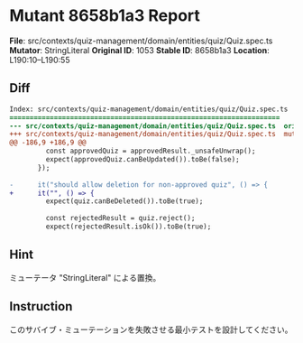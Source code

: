 # Mutant 8658b1a3 Report

**File**: src/contexts/quiz-management/domain/entities/quiz/Quiz.spec.ts
**Mutator**: StringLiteral
**Original ID**: 1053
**Stable ID**: 8658b1a3
**Location**: L190:10–L190:55

## Diff

```diff
Index: src/contexts/quiz-management/domain/entities/quiz/Quiz.spec.ts
===================================================================
--- src/contexts/quiz-management/domain/entities/quiz/Quiz.spec.ts	original
+++ src/contexts/quiz-management/domain/entities/quiz/Quiz.spec.ts	mutated #1053
@@ -186,9 +186,9 @@
         const approvedQuiz = approvedResult._unsafeUnwrap();
         expect(approvedQuiz.canBeUpdated()).toBe(false);
       });
 
-      it("should allow deletion for non-approved quiz", () => {
+      it("", () => {
         expect(quiz.canBeDeleted()).toBe(true);
 
         const rejectedResult = quiz.reject();
         expect(rejectedResult.isOk()).toBe(true);
```

## Hint

ミューテータ "StringLiteral" による置換。

## Instruction

このサバイブ・ミューテーションを失敗させる最小テストを設計してください。
